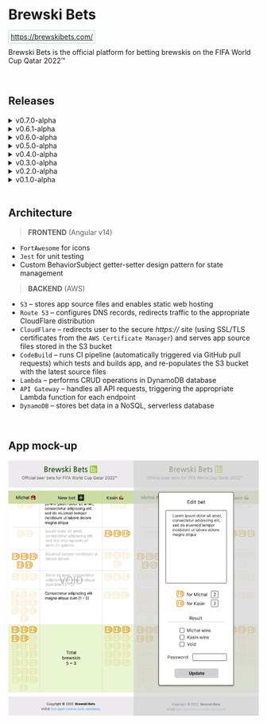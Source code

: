 # Brewski Bets

<span style="color: lightblue; border: 1px solid lightblue; border-radius: 2px; padding: 4px;">https://brewskibets.com/</span>
<br />

<p>
Brewski Bets is the official platform for betting brewskis on the FIFA World Cup Qatar 2022™
</p>
<br />

<h2>Releases</h2>

<details>
<summary style="cursor: pointer">v0.7.0-alpha</summary>

**Released on October 23rd, 2022**

<h4 style="color: green">Features</h4>

- [Frontend] Reduce font-size of `bet-table` header names, expand table to full width on small viewports, and match `body` background-color to that of the header and footer for a better mobile UX
- [Frontend] Remove password-type from code `input` element to prevent browser from attempting to save it as a password
- [Frontend] Add add, update and delete functionality
- [Frontend] Support new-line characters (`\n`) in `details` field of form, and ensure characters are converted back to `<br>` tags in the HTML using 'white-space: pre-wrap;` CSS rule
- [Backend] Create API key in AWS and add `x-api-key` header to add, update and delete API calls to prevent unauthorized requests
- [Frontend] Sort bets in table based on new date-based id fields using new custom sort function
- [Core] Add "ES2021.String" under "compilerOptions" > "lib" in `tsconfig.ts` file to allow String.prototype.ReplaceAll() function

<h4 style="color: orange">Refactor</h4>

- [Frontend] Add explicit `isEditMode` variable in `bet-editor` to clarify some logic in template
- [Frontend] Rename 'description' as 'details' in `bet-editor` form since AWS API Gateway & Lambda cannot use 'description' as it's a reserved keyword

<h4 style="color: red">Bug Fixes</h4>

- [Frontend] Fix various small bugs related to `bet-editor` overlay
- [Frontend] Invalidate form if either brew count is less than 1 (previously 0 was allowed)
- [Backend] Ensure bet brew counts are always stored as strings in DynamoDB and converted back to numbers when retrieved

</details>

<details>
<summary style="cursor: pointer">v0.6.1-alpha</summary>

**Released on October 13th, 2022**

<h4 style="color: orange">Refactor</h4>

- [Frontend] Un-nest the `bet-editor` component one level in the HTML so that it is a direct child of `app`

<h4 style="color: red">Bug Fixes</h4>

- [Frontend] Import all necessary modules in `bet-editor` and `bet-table` to fix broken tests

</details>

<details>
<summary style="cursor: pointer">v0.6.0-alpha</summary>

**Released on October 13th, 2022**

<h4 style="color: green">Features</h4>

- [Frontend] Add `bet-editor` component, including basic validators, submission and deletion buttons, and overlay background over main app
- [Frontend] Update avatar SVGs and replace Wario with Bowser
- [Frontend] Create `bet-service` (with stub methods for now), which will be responsible for all API calls and app state

</details>

<details>
<summary style="cursor: pointer">v0.5.0-alpha</summary>

**Released on October 10th, 2022**

<h4 style="color: green">Features</h4>

- [Core] Create Mario and Wario svgs and add to bet-table header as accompanying avatars
- [Frontend] Build out remainder of main app - `header`, `bet-table`, and `footer` components with dummy data
- [Frontend] Add `FortAwesome` beer and plus icons

<h4 style="color: orange">Refactor</h4>

- [Frontend] Refactor all colours to use HSL format instead of hexadecimal or RGB values

<h4 style="color: red">Bug Fixes</h4>

- [Backend] Ensure old source files are not cached in CloudFront by setting invalidations to all files (`/*`)

</details>

<details>
<summary style="cursor: pointer">v0.4.0-alpha</summary>

**Released on October 8th, 2022**

<h4 style="color: green">Features</h4>

- [Core] Create logo and generate accompanying favicons and webmanifest file
- [Frontend] Update global font family to 'Verdana' with sans-serif as fallback
- [Frontend] Generate all frontend components and build out `footer` component with same information/layout as in previous apps

<h4 style="color: orange">Chores/ Tests</h4>

- [Core] Reorganize this README.md and mock-ups
- [Core] Configure Jest as testing platform, write a few placeholder tests for `footer` component, and test the ESLint linter with current CI pipeline
- [Frontend] Add 'noscript' message for any users on ancient machines

</details>

<details>
<summary style="cursor: pointer">v0.3.0-alpha</summary>

**Released on October 8th, 2022**

<h4 style="color: orange">Chores</h4>

- [Frontend] Configure Jest, remove Jasmine & Karma from project, and update buildspec.yml to include testing phase
- [Backend] Configure S3 buckets, Route 53 and CloudFront for automatically re-directing to https:// site

</details>

<details>
<summary style="cursor: pointer">v0.2.0-alpha</summary>

**Released on October 8th, 2022**

<h4 style="color: orange">Chores</h4>

- [Core] Set up code formatters, update .gitignore, add buildspec.yml, and prep project for CodeBuild CI/CD pipeline

</details>

<details>
<summary style="cursor: pointer">v0.1.0-alpha</summary>

**Released on October 2nd, 2022**

<h4 style="color: green">Features</h4>

- [Core] Initial commit - create Angular app shell and README

</details>

<br />

<h2>Architecture</h2>

> <b>FRONTEND</b> (Angular v14)

- `FortAwesome` for icons
- `Jest` for unit testing
- Custom BehaviorSubject getter-setter design pattern for state management
  <br />

> <b>BACKEND</b> (AWS)

- `S3` – stores app source files and enables static web hosting
- `Route 53` – configures DNS records, redirects traffic to the appropriate CloudFlare distribution
- `CloudFlare` – redirects user to the secure _https://_ site (using SSL/TLS certificates from the `AWS Certificate Manager`) and serves app source files stored in the S3 bucket
- `CodeBuild` – runs CI pipeline (automatically triggered via GitHub pull requests) which tests and builds app, and re-populates the S3 bucket with the latest source files
- `Lambda` – performs CRUD operations in DynamoDB database
- `API Gateway` – handles all API requests, triggering the appropriate Lambda function for each endpoint
- `DynamoDB` – stores bet data in a NoSQL, serverless database

<br />
<h2>App mock-up</h2>

![App mock-up](/mock-ups/app.png 'App mock-up')
